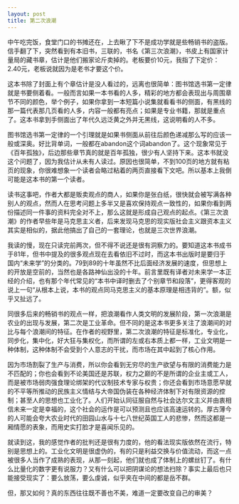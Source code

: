 ```yaml
---
layout: post
title: 第二次浪潮
---
```


中午吃完饭，食堂门口的书摊还在，上去瞅了下不是成功学就是些畅销书的盗版。信手翻了下，突然看到有本旧书，三联的，书名《第三次浪潮》，书皮上有国家计量局的藏书章，估计是他们搬家论斤卖掉的。老板要价10元，我指了下定价：2.40元，老板说就因为是老书才要这个价。

这本书除了封面上有个章估计是没人看过的，远离也很简单：图书馆选书第一定律就是书要侧着看。一般而言如果一本书看的人多，精彩的地方都会表现出与周围章节不同的颜色，举个例子，如果你拿到一本短篇小说集就看看书的侧面，有黑线的那一篇代表那几页看的人多，内容一般都有亮点；如果是专业书籍，那就是重点了。这本书拿到手侧面出了年代久远泛黄之外并无黑线，这说明看的人不多。

图书馆选书第一定律的一个引理就是如果书侧面从前往后颜色递减那么写的应该一般或深奥。好比背单词，一般都在abandon这个词abandon了。这个现象常见于《百年孤独》，后边那些章节真的就是百年孤独，很少有人坚持下来。这本书就没这个问题了，因为我估计从未有人读过。原因也很简单，不到100页的地方就有粘页的现象，你很难想象一个读者会略过粘着的两页直接看下文吧。所以基本上我倒可能是这本书的第一个读者。

读书这事吧，作者大都是贩卖观点的商人，如果你是张白纸，很快就会被写满各种别人的观点，然而人在思考问题上多半又是喜欢保持观点一致性的，如果你看到两份描述同一件事的资料完全对不上，那么这就是形成自己观点的起点。《第三次浪潮》的作者早些年是马克思主义者，后来发现马克思的现实版社会主义跟资本主义其实是相似的，据此他搞出了自己的一套理论，也就是三次世界浪潮。

我读的慢，现在只读完前两次，但不得不说还是很有洞察力的。要知道这本书成书于81年，但书中提及的很多观点现在去看依旧不过时，而这本书出版时是要归于国内“未来学”的分类的。79到89的十年虽然不比后面经济发展的速度，但思想上的开放是空前的，当然也是各路神仙出没的十年。前言里既有译者对未来学一本正经的介绍，也有那个年代常见的“本书中译时删去了个别章节和段落”，更得客观的说上一句“从根本上说，本书的观点同马克思主义的基本原理是相违背的”。额，似乎又扯远了。

同很多后来的畅销书的观点一样，把浪潮看作人类文明的发展阶段，第一次浪潮是农业的出现与发展，第二次是工业革命。但不同的是这本书更多关注了浪潮间的对比与每个浪潮间的特征。在作者的视野里，第二次浪潮的特征是标准化，专业化，同步化，集中化，好大狂与集权化，而所谓的左或右本质上都一样，工业文明是一种体制，这种体制不会受到个人意志的干扰，而市场在其中起到了核心作用。

因为市场割裂了生产与消费，所以你会看到无穷尽的生产欲望与有限的消费能力是不匹配的；你也会看到不论美国还是苏联，权力之巅的不是所谓的企业主或工人，而是被市场弱肉强食理论绑架的代议制技术专家与权贵；你还会看到市场意愿早就的不平等所推动的民族主义情结与大帝国伪装在各种经济体制下对有限资源的控制；甚至人的思想也工业化了。人们开始认同征服自然与社会达尔文主义并由衷相信未来一定是幸福的，这个社会的运作是可以预测且也应该高速运转的。厚古薄今的人可能会夸大农业时代的田园山水与十七八世纪英国工人的悲惨，然而这都是一厢情愿的表象，而用史实打脸才是喜闻乐见的。

就读到这，我的感觉作者的批判还是很有力度的，他的看法现实版依然在流行，特别是思想上的。工业化文明是很虚伪的，有的只是利益交换与价值流动，而这一点被很多人当作了成熟的表现，从那一刻起，他们就也成了体制上的螺丝钉了。有什么比量化的数字更有说服力？又有什么可以把阴谋论的想法扫除？事实上最后也只能接受现实了：要么放荡，要么虔诚，似乎夹在中间的都是岳不群。

但，那又如何？真的东西往往既不善也不美，难道一定要改变自己的审美？

